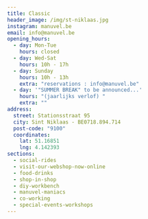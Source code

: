 ```yaml
---
title: Classic
header_image: /img/st-niklaas.jpg
instagram: manuvel.be
email: info@manuvel.be
opening_hours:
  - day: Mon-Tue
    hours: closed
  - day: Wed-Sat
    hours: 10h - 17h
  - day: Sunday
    hours: 10h - 13h
    extra: "reservations : info@manuvel.be"
  - day: '"SUMMER BREAK" to be announced...'
    hours: "(jaarlijks verlof) "
    extra: ""
address:
  street: Stationsstraat 95
  city: Sint Niklaas - BE0718.894.714
  post-code: "9100"
  coordinates:
    lat: 51.16851
    lng: 4.142393
sections:
  - social-rides
  - visit-our-webshop-now-online
  - food-drinks
  - shop-in-shop
  - diy-workbench
  - manuvel-maniacs
  - co-working
  - special-events-workshops
---
```

